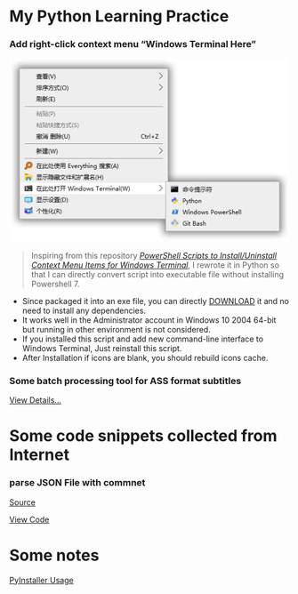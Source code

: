 # My Python Learning Practice

### Add right-click context menu “Windows Terminal Here”

![](AddTerminalToContextMenu/View.png)

> Inspiring from this repository [*PowerShell Scripts to Install/Uninstall Context Menu Items for Windows Terminal*](https://github.com/lextm/windowsterminal-shell), I rewrote it in Python so that I can directly convert script into executable file without installing Powershell 7.

- Since packaged it into an exe file, you can directly [DOWNLOAD](https://github.com/coo11/PythonScript/releases/tag/v0.0.1) it and no need to install any dependencies.
- It works well in the Administrator account in Windows 10 2004 64-bit but running in other environment is not considered.
- If you installed this script and add new command-line interface to Windows Terminal, Just reinstall this script.
- After Installation if icons are blank, you should rebuild icons cache.

### Some batch processing tool for ASS format subtitles

[View Details...](ASSPyTools/README.md#ass-字幕相关的批量处理脚本)


# Some code snippets collected from Internet

### parse JSON File with commnet

[Source](https://zhuanlan.zhihu.com/p/99682140)

[View Code](Snippets\pJSONC.py)

# Some notes 

[PyInstaller Usage](AddTerminalToContextMenu/NOTE.md#使用-pyinstaller-打包)

